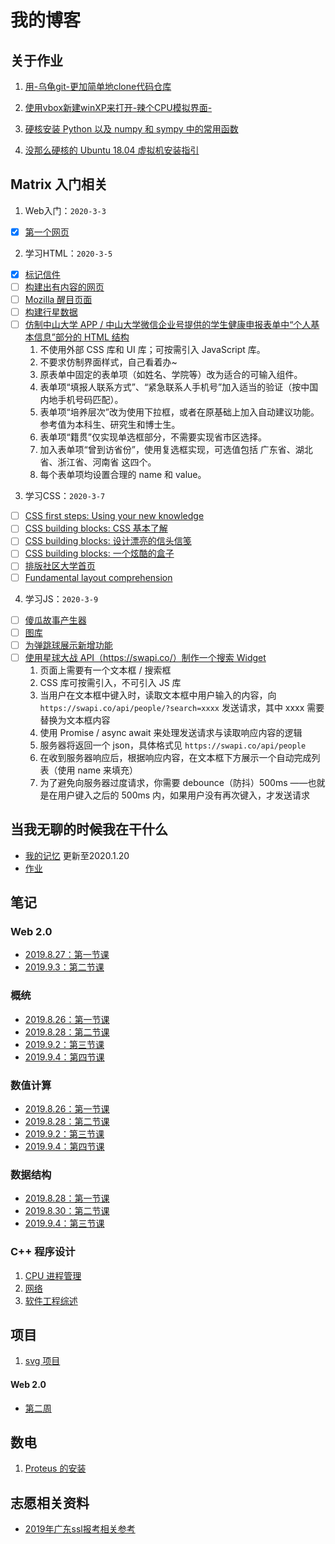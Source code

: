 # 我的博客

## 关于作业

1. <a href="001(forlab01">用-乌龟git-更加简单地clone代码仓库</a>

2. <a href="002(forlab07">使用vbox新建winXP来打开-辣个CPU模拟界面-</a>

3. <a href="003(forlab10">硬核安装 Python 以及 numpy 和 sympy 中的常用函数</a>

4. <a href="004(forlab15">没那么硬核的 Ubuntu 18.04 虚拟机安装指引</a>

## Matrix 入门相关

1. Web入门：`2020-3-3`
  - [X] [第一个网页](./work/matrix/001/tmnt.html)
2. 学习HTML：`2020-3-5`
  - [X] [标记信件](./work/matrix/002/start/letter.html)
  - [ ] [构建出有内容的网页](https://developer.mozilla.org/zh-CN/docs/Learn/HTML/Introduction_to_HTML/Structuring_a_page_of_content)
  - [ ] [Mozilla 醒目页面](https://developer.mozilla.org/zh-CN/docs/Learn/HTML/Multimedia_and_embedding/Mozilla_splash_page)
  - [ ] [构建行星数据](https://developer.mozilla.org/zh-CN/docs/Learn/HTML/Tables/Structuring_planet_data)
  - [ ] [仿制中山大学 APP / 中山大学微信企业号提供的学生健康申报表单中“个人基本信息”部分的 HTML 结构]()
     1. 不使用外部 CSS 库和 UI 库；可按需引入 JavaScript 库。
     2. 不要求仿制界面样式，自己看着办~
     3. 原表单中固定的表单项（如姓名、学院等）改为适合的可输入组件。
     4. 表单项“填报人联系方式”、“紧急联系人手机号”加入适当的验证（按中国内地手机号码匹配）。
     5. 表单项“培养层次”改为使用下拉框，或者在原基础上加入自动建议功能。参考值为本科生、研究生和博士生。
     6. 表单项“籍贯”仅实现单选框部分，不需要实现省市区选择。
     7. 加入表单项“曾到访省份”，使用复选框实现，可选值包括 广东省、湖北省、浙江省、河南省 这四个。
     8. 每个表单项均设置合理的 name 和 value。
3. 学习CSS：`2020-3-7`
  - [ ] [CSS first steps: Using your new knowledge](https://developer.mozilla.org/zh-CN/docs/Learn/CSS/First_steps/Using_your_new_knowledge)
  - [ ] [CSS building blocks: CSS 基本了解](https://wiki.developer.mozilla.org/en-US/docs/Learn/CSS/Building_blocks/Fundamental_CSS_comprehension)
  - [ ] [CSS building blocks: 设计漂亮的信头信笺](https://wiki.developer.mozilla.org/en-US/docs/Learn/CSS/Building_blocks/Creating_fancy_letterheaded_paper)
  - [ ] [CSS building blocks: 一个炫酷的盒子](https://wiki.developer.mozilla.org/en-US/docs/Learn/CSS/Building_blocks/A_cool_looking_box)
  - [ ] [排版社区大学首页](https://developer.mozilla.org/zh-CN/docs/Learn/CSS/%E4%B8%BA%E6%96%87%E6%9C%AC%E6%B7%BB%E5%8A%A0%E6%A0%B7%E5%BC%8F/Typesetting_a_homepage)
  - [ ] [Fundamental layout comprehension](https://developer.mozilla.org/en-US/docs/Learn/CSS/CSS_layout/Fundamental_Layout_Comprehension)
4. 学习JS：`2020-3-9`
  - [ ] [傻瓜故事产生器](https://developer.mozilla.org/zh-CN/docs/Learn/JavaScript/First_steps/Silly_story_generator)
  - [ ] [图库](https://developer.mozilla.org/zh-CN/docs/Learn/JavaScript/Building_blocks/Image_gallery)
  - [ ] [为弹跳球展示新增功能](https://developer.mozilla.org/zh-CN/docs/Learn/JavaScript/Objects/Adding_bouncing_balls_features)
  - [ ] [使用星球大战 API（https://swapi.co/）制作一个搜索 Widget](https://swapi.co/api/people/)
     1. 页面上需要有一个文本框 / 搜索框
     2. CSS 库可按需引入，不可引入 JS 库
     3. 当用户在文本框中键入时，读取文本框中用户输入的内容，向 `https://swapi.co/api/people/?search=xxxx` 发送请求，其中 xxxx 需要替换为文本框内容
     4. 使用 Promise / async await 来处理发送请求与读取响应内容的逻辑
     5. 服务器将返回一个 json，具体格式见 `https://swapi.co/api/people`
     6. 在收到服务器响应后，根据响应内容，在文本框下方展示一个自动完成列表（使用 name 来填充）
     7. 为了避免向服务器过度请求，你需要 debounce（防抖）500ms ——也就是在用户键入之后的 500ms 内，如果用户没有再次键入，才发送请求

## 当我无聊的时候我在干什么

- [我的记忆](data/000) 更新至2020.1.20
- [作业](data/homework)


## 笔记

### Web 2.0

- [2019.8.27：第一节课](note/web2.0/2019.8.27)
- [2019.9.3：第二节课](note/web2.0/2019.9.3/note)

### 概统

- [2019.8.26：第一节课](note/概统/2019.8.26)
- [2019.8.28：第二节课](note/概统/2019.8.28)
- [2019.9.2：第三节课](note/概统/2019.9.2)
- [2019.9.4：第四节课](note/概统/2019.9.4/note)

### 数值计算

- [2019.8.26：第一节课](note/数值计算方法/2019.8.26)
- [2019.8.28：第二节课](note/数值计算方法/2019.8.26)
- [2019.9.2：第三节课](note/数值计算方法/2019.9.2/note)
- [2019.9.4：第四节课](note/数值计算方法/2019.9.4/note)

### 数据结构

- [2019.8.28：第一节课](note/数据结构/2019.8.28)
- [2019.8.30：第二节课](note/数据结构/2019.8.30)
- [2019.9.4：第三节课](note/数据结构/2019.9.4)

### C++ 程序设计

1. <a href="note/CPUmanagement">CPU 进程管理</a>
2. <a href="note/Network_and_WWW">网络</a>
3. <a href="note/SEreview">软件工程综述</a>

## 项目

1. <a href="work/svg/readme"> svg 项目</a>

#### Web 2.0

- <a href="work/Web/001/pie.html" target="_blank">第二周</a>

## 数电

1. <a href="DigitalFundamentals/proteus"> Proteus 的安装 </a>

## 志愿相关资料

- <a href="gaokao/2019年">2019年广东ssl报考相关参考</a>
